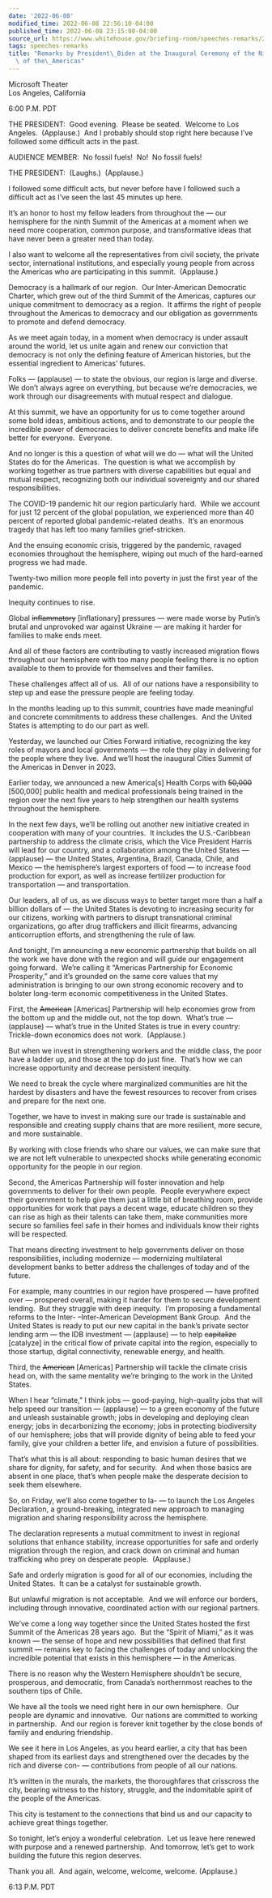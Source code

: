```yaml
---
date: '2022-06-08'
modified_time: 2022-06-08 22:56:10-04:00
published_time: 2022-06-08 23:15:00-04:00
source_url: https://www.whitehouse.gov/briefing-room/speeches-remarks/2022/06/08/remarks-by-president-biden-at-the-inaugural-ceremony-of-the-ninth-summit-of-the-americas/
tags: speeches-remarks
title: "Remarks by President\_Biden at the Inaugural Ceremony of the Ninth Summit\
  \ of the\_Americas"
---
```

 
Microsoft Theater  
Los Angeles, California

6:00 P.M. PDT  
  
THE PRESIDENT:  Good evening.  Please be seated.  Welcome to Los
Angeles.  (Applause.)  And I probably should stop right here because
I’ve followed some difficult acts in the past.  
  
AUDIENCE MEMBER:  No fossil fuels!  No!  No fossil fuels!  
  
THE PRESIDENT:  (Laughs.)  (Applause.)   
  
I followed some difficult acts, but never before have I followed such a
difficult act as I’ve seen the last 45 minutes up here.   
  
It’s an honor to host my fellow leaders from throughout the — our
hemisphere for the ninth Summit of the Americas at a moment when we need
more cooperation, common purpose, and transformative ideas that have
never been a greater need than today.  
  
I also want to welcome all the representatives from civil society, the
private sector, international institutions, and especially young people
from across the Americas who are participating in this summit. 
(Applause.)  
  
Democracy is a hallmark of our region.  Our Inter-American Democratic
Charter, which grew out of the third Summit of the Americas, captures
our unique commitment to democracy as a region.  It affirms the right of
people throughout the Americas to democracy and our obligation as
governments to promote and defend democracy.  
  
As we meet again today, in a moment when democracy is under assault
around the world, let us unite again and renew our conviction that
democracy is not only the defining feature of American histories, but
the essential ingredient to Americas’ futures.   
  
Folks — (applause) — to state the obvious, our region is large and
diverse.  We don’t always agree on everything, but because we’re
democracies, we work through our disagreements with mutual respect and
dialogue.   
  
At this summit, we have an opportunity for us to come together around
some bold ideas, ambitious actions, and to demonstrate to our people the
incredible power of democracies to deliver concrete benefits and make
life better for everyone.  Everyone.  
  
And no longer is this a question of what will we do — what will the
United States do for the Americas.  The question is what we accomplish
by working together as true partners with diverse capabilities but equal
and mutual respect, recognizing both our individual sovereignty and our
shared responsibilities.   
  
The COVID-19 pandemic hit our region particularly hard.  While we
account for just 12 percent of the global population, we experienced
more than 40 percent of reported global pandemic-related deaths.  It’s
an enormous tragedy that has left too many families grief-stricken.   
  
And the ensuing economic crisis, triggered by the pandemic, ravaged
economies throughout the hemisphere, wiping out much of the hard-earned
progress we had made.   
  
Twenty-two million more people fell into poverty in just the first year
of the pandemic.  
  
Inequity continues to rise.   
  
Global <s>inflammatory</s> \[inflationary\] pressures — were made worse
by Putin’s brutal and unprovoked war against Ukraine — are making it
harder for families to make ends meet.   
  
And all of these factors are contributing to vastly increased migration
flows throughout our hemisphere with too many people feeling there is no
option available to them to provide for themselves and their families.  
  
These challenges affect all of us.  All of our nations have a
responsibility to step up and ease the pressure people are feeling
today.  
  
In the months leading up to this summit, countries have made meaningful
and concrete commitments to address these challenges.  And the United
States is attempting to do our part as well.  
  
Yesterday, we launched our Cities Forward initiative, recognizing the
key roles of mayors and local governments — the role they play in
delivering for the people where they live.  And we’ll host the inaugural
Cities Summit of the Americas in Denver in 2023.   
  
Earlier today, we announced a new America\[s\] Health Corps with
<s>50,000</s> \[500,000\] public health and medical professionals being
trained in the region over the next five years to help strengthen our
health systems throughout the hemisphere.   
  
In the next few days, we’ll be rolling out another new initiative
created in cooperation with many of your countries.  It includes the
U.S.-Caribbean partnership to address the climate crisis, which the Vice
President Harris will lead for our country, and a collaboration among
the United States — (applause) — the United States, Argentina, Brazil,
Canada, Chile, and Mexico — the hemisphere’s largest exporters of food —
to increase food production for export, as well as increase fertilizer
production for transportation — and transportation.  
  
Our leaders, all of us, as we discuss ways to better target more than a
half a billion dollars of — the United States is devoting to increasing
security for our citizens, working with partners to disrupt
transnational criminal organizations, go after drug traffickers and
illicit firearms, advancing anticorruption efforts, and strengthening
the rule of law.  
  
And tonight, I’m announcing a new economic partnership that builds on
all the work we have done with the region and will guide our engagement
going forward.  We’re calling it “Americas Partnership for Economic
Prosperity,” and it’s grounded on the same core values that my
administration is bringing to our own strong economic recovery and to
bolster long-term economic competitiveness in the United States.  
  
First, the <s>American</s> \[Americas\] Partnership will help economies
grow from the bottom up and the middle out, not the top down.  What’s
true — (applause) — what’s true in the United States is true in every
country: Trickle-down economics does not work.  (Applause.)  
  
But when we invest in strengthening workers and the middle class, the
poor have a ladder up, and those at the top do just fine.  That’s how we
can increase opportunity and decrease persistent inequity.   
  
We need to break the cycle where marginalized communities are hit the
hardest by disasters and have the fewest resources to recover from
crises and prepare for the next one.  
  
Together, we have to invest in making sure our trade is sustainable and
responsible and creating supply chains that are more resilient, more
secure, and more sustainable.  
  
By working with close friends who share our values, we can make sure
that we are not left vulnerable to unexpected shocks while generating
economic opportunity for the people in our region.   
  
Second, the Americas Partnership will foster innovation and help
governments to deliver for their own people.  People everywhere expect
their government to help give them just a little bit of breathing room,
provide opportunities for work that pays a decent wage, educate children
so they can rise as high as their talents can take them, make
communities more secure so families feel safe in their homes and
individuals know their rights will be respected.   
  
That means directing investment to help governments deliver on those
responsibilities, including modernize — modernizing multilateral
development banks to better address the challenges of today and of the
future.   
  
For example, many countries in our region have prospered — have profited
over — prospered overall, making it harder for them to secure
development lending.  But they struggle with deep inequity.  I’m
proposing a fundamental reforms to the Inter- –Inter-American
Development Bank Group.  And the United States is ready to put our new
capital in the bank’s private sector lending arm — the IDB investment —
(applause) — to help <s>capitalize</s> \[catalyze\] in the critical flow
of private capital into the region, especially to those startup, digital
connectivity, renewable energy, and health.  
  
Third, the <s>American</s> \[Americas\] Partnership will tackle the
climate crisis head on, with the same mentality we’re bringing to the
work in the United States.   
  
When I hear “climate,” I think jobs — good-paying, high-quality jobs
that will help speed our transition — (applause) — to a green economy of
the future and unleash sustainable growth; jobs in developing and
deploying clean energy; jobs in decarbonizing the economy; jobs in
protecting biodiversity of our hemisphere; jobs that will provide
dignity of being able to feed your family, give your children a better
life, and envision a future of possibilities.  
  
That’s what this is all about: responding to basic human desires that we
share for dignity, for safety, and for security.  And when those basics
are absent in one place, that’s when people make the desperate decision
to seek them elsewhere.  
  
So, on Friday, we’ll also come together to la- — to launch the Los
Angeles Declaration, a ground-breaking, integrated new approach to
managing migration and sharing responsibility across the hemisphere.  
  
The declaration represents a mutual commitment to invest in regional
solutions that enhance stability, increase opportunities for safe and
orderly migration through the region, and crack down on criminal and
human trafficking who prey on desperate people.  (Applause.)  
  
Safe and orderly migration is good for all of our economies, including
the United States.  It can be a catalyst for sustainable growth.   
  
But unlawful migration is not acceptable.  And we will enforce our
borders, including through innovative, coordinated action with our
regional partners.  
  
We’ve come a long way together since the United States hosted the first
Summit of the Americas 28 years ago.  But the “Spirit of Miami,” as it
was known — the sense of hope and new possibilities that defined that
first summit — remains key to facing the challenges of today and
unlocking the incredible potential that exists in this hemisphere — in
the Americas.  
  
There is no reason why the Western Hemisphere shouldn’t be secure,
prosperous, and democratic, from Canada’s northernmost reaches to the
southern tips of Chile.   
  
We have all the tools we need right here in our own hemisphere.  Our
people are dynamic and innovative.  Our nations are committed to working
in partnership.  And our region is forever knit together by the close
bonds of family and enduring friendship.  
  
We see it here in Los Angeles, as you heard earlier, a city that has
been shaped from its earliest days and strengthened over the decades by
the rich and diverse con- — contributions from people of all our
nations.   
  
It’s written in the murals, the markets, the thoroughfares that
crisscross the city, bearing witness to the history, struggle, and the
indomitable spirit of the people of the Americas.  
  
This city is testament to the connections that bind us and our capacity
to achieve great things together.  
  
So tonight, let’s enjoy a wonderful celebration.  Let us leave here
renewed with purpose and a renewed partnership.  And tomorrow, let’s get
to work building the future this region deserves.   
  
Thank you all.  And again, welcome, welcome, welcome. (Applause.)  
  
6:13 P.M. PDT
